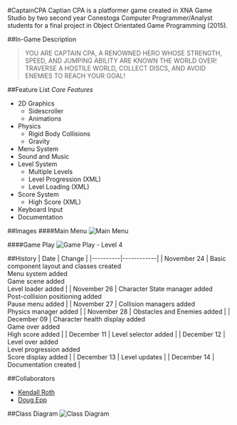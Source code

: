 #CaptainCPA
Captian CPA is a platformer game created in XNA Game Studio by two second year Conestoga Computer Programmer/Analyst students for a final project in Object Orientated Game Programming (2015).

##In-Game Description
> YOU ARE CAPTAIN CPA, A RENOWNED HERO WHOSE STRENGTH, SPEED, AND JUMPING ABILITY ARE KNOWN THE WORLD OVER! TRAVERSE A HOSTILE WORLD, COLLECT DISCS, AND AVOID ENEMIES TO REACH YOUR GOAL! 

##Feature List
*Core Features*
- 2D Graphics
	- Sidescroller
	- Animations
- Physics
	- Rigid Body Collisions
	- Gravity
- Menu System
- Sound and Music
- Level System
	- Multiple Levels
	- Level Progression (XML)
	- Level Loading (XML)
- Score System
	- High Score (XML)
- Keyboard Input
- Documentation


##Images
####Main Menu
![Main Menu](https://cloud.githubusercontent.com/assets/12562420/11855589/22308308-a419-11e5-987d-fcfb3c4c14f3.png)

####Game Play
![Game Play - Level 4](https://cloud.githubusercontent.com/assets/12562420/11855587/222ce388-a419-11e5-87ce-1793bdaaee50.png)

##History
|   Date   |   Change   |
|----------|------------|
| November 24 | Basic component layout and classes created<br>Menu system added<br>Game scene added<br>Level loader added |
| November 26 | Character State manager added<br>Post-collision positioning added<br>Pause menu added |
| November 27 | Collision managers added<br>Physics manager added |
| November 28 | Obstacles and Enemies added |
| December 09 | Character health display added<br>Game over added<br>High score added |
| December 11 | Level selector added |
| December 12 | Level over added<br>Level progression added<br>Score display added |
| December 13 | Level updates |
| December 14 | Documentation created |

##Collaborators
- [Kendall Roth](https://github.com/KendallRoth)
- [Doug Epp](https://github.com/DougEpp)

##Class Diagram
![Class Diagram](https://cloud.githubusercontent.com/assets/12562420/11859495/890fb0f6-a439-11e5-9971-3b5bc1b4528a.png)
